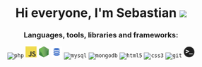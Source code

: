 <div align="center">
   <h1>Hi everyone, I'm <a>Sebastian</a> <img src="https://media.giphy.com/media/12oufCB0MyZ1Go/giphy.gif" width="50"> </h1>
</div>

<div align="center">

### Languages, tools, libraries and frameworks:

   <code><img height="25" src="https://devicon.dev/devicon.git/icons/php/php-original.svg" alt="php"></code>
   <code><img height="25" src="https://raw.githubusercontent.com/github/explore/80688e429a7d4ef2fca1e82350fe8e3517d3494d/topics/javascript/javascript.png" alt="javascript"></code>
   <code><img height="25" src="https://raw.githubusercontent.com/github/explore/80688e429a7d4ef2fca1e82350fe8e3517d3494d/topics/nodejs/nodejs.png" alt="nodejs"></code>
   <code><img height="25" src="https://raw.githubusercontent.com/github/explore/80688e429a7d4ef2fca1e82350fe8e3517d3494d/topics/sql/sql.png" alt="sql"></code>
   <code><img height="25" src="https://devicon.dev/devicon.git/icons/mysql/mysql-original.svg" alt="mysql"></code>
   <code><img height="25" src="https://encrypted-tbn0.gstatic.com/images?q=tbn%3AANd9GcSTTzPAw-55ssm1Im594xYZ9eRQu2JylrkYLg&usqp=CAU" alt="mongodb"></code>
   <code><img height="25" src="https://devicon.dev/devicon.git/icons/html5/html5-original.svg" alt="html5"></code>
   <code><img height="25" src="https://devicon.dev/devicon.git/icons/css3/css3-original.svg" alt="css3"></code>
   <code><img height="25" src="https://devicons.github.io/devicon/devicon.git/icons/git/git-original.svg" alt="git"></code>
   <code><img height="25" src="https://raw.githubusercontent.com/github/explore/80688e429a7d4ef2fca1e82350fe8e3517d3494d/topics/terminal/terminal.png" alt="terminal"></code>
</div>
